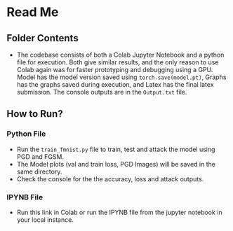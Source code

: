 # Read Me

## Folder Contents
* The codebase consists of both a Colab Jupyter Notebook and a python file for execution. Both give similar results, and the only reason to use Colab again was for faster prototyping and debugging using a GPU. Model has the model version saved using `torch.save(model.pt)`, Graphs has the graphs saved during execution, and Latex has the final latex submission. The console outputs are in the `Output.txt` file.

## How to Run?

### Python File
* Run the `train_fmnist.py` file to train, test and attack the model using PGD and FGSM.
* The Model plots (val and train loss, PGD Images) will be saved in the same directory.
* Check the console for the the accuracy, loss and attack outputs.

### IPYNB File

* Run this link in Colab or run the IPYNB file from the jupyter notebook in your local instance.